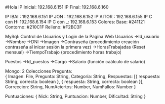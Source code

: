 #Hola
IP Inicial: 192.168.6.151
IP Final: 192.168.6.160

IP IBAI : 192.168.6.151
IP JON : 192.168.6.152
IP AITOR : 192.168.6.155
IP C con H: 192.168.6.154
IP C con _: 192.168.6.153
Colores:
  Base: #241121
  Contorno: #210C1F
  Relleno: #F2BC3F 

MySql: Control de Usuarios y Login de la Pagina Web
Usuarios
 ->Id_usuario
 ->Nombre
 ->DNI
 ->Imagen
 ->Contraseña (procedimiento creación contraseña al inicar sesión la primera vez)
 ->HorasTrabajadas (Reset mensual)
            ->TiempoTrabajo (procedimiento horas trabajo)

Puestos
 ->Id_puestos
 ->Cargo
 ->Salario (función caálculo de salario)

 

Mongo: 2 Colecciones
    Pregunta:  
    {
        Imagen: File,
        Pregunta: String,
        Categoria: String,
        Respuestas: 
        [{
                     respuesta: String,
                     correcta: boolean
        },
        {
                     respuesta: String,
                     correcta: boolean
        }],
        Correccion: String,
        NumAciertos: Number,
        NumFallos: Number
   }
               
   Puntuaciones: 
   {
        Nick: String,
        Puntuacion: Number,
	Dificultad: String
   }
   


   

